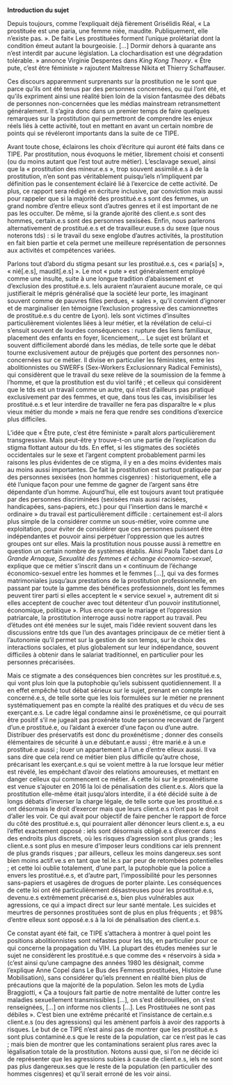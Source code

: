 **Introduction du sujet**

Depuis toujours, comme l’expliquait déjà fièrement Grisélidis Réal, « La prostituée est une paria, une femme niée, maudite. Publiquement, elle n’existe pas. ». De fait« Les prostituées forment l’unique prolétariat dont la condition émeut autant la bourgeoisie. […] Dormir dehors à quarante ans n’est interdit par aucune législation. La clochardisation est une dégradation tolérable. » annonce Virginie Despentes dans *King Kong Theory*. « Être pute, c’est être féministe » rajoutent Maîtresse Nikita et Thierry Schaffauser.

Ces discours apparemment surprenants sur la prostitution ne le sont que parce qu’ils ont été tenus par des personnes concernées, ou qui l’ont été, et qu’ils expriment ainsi une réalité bien loin de la vision fantasmée des débats de personnes non-concernées que les médias mainstream retransmettent généralement. Il s’agira donc dans un premier temps de faire quelques remarques sur la prostitution qui permettront de comprendre les enjeux réels liés à cette activité, tout en mettant en avant un certain nombre de points qui se révéleront importants dans la suite de ce TIPE.

Avant toute chose, éclairons les choix d’écriture qui auront été faits dans ce TIPE. Par prostitution, nous évoquons le métier, librement choisi et consenti (ou du moins autant que l’est tout autre métier). L’esclavage sexuel, ainsi que la « prostitution des mineur.e.s », trop souvent assimilé.e.s à de la prostitution, n’en sont pas véritablement puisqu’iels n’impliquent par définition pas le consentement éclairé lié à l’exercice de cette activité. De plus, ce rapport sera rédigé en écriture inclusive, par conviction mais aussi pour rappeler que si la majorité des prostitué.e.s sont des femmes, un grand nombre d’entre elleux sont d’autres genres et il est important de ne pas les occulter. De même, si la grande ajorité des client.e.s sont des hommes, certain.e.s sont des personnes sexisées. Enfin, nous parlerons alternativement de prostitué.e.s et de travailleur.euse.s du sexe (que nous noterons tds) : si le travail du sexe englobe d’autres activités, la prostitution en fait bien partie et cela permet une meilleure représentation de personnes aux activités et compétences variées.

Parlons tout d’abord du stigma pesant sur les prostitué.e.s, ces « paria[s] », « nié[.e.s], maudit[.e.s] ». Le mot « pute » est généralement employé comme une insulte, suite à une longue tradition d’abaissement et d’exclusion des prostitué.e.s. Iels auraient n’auraient aucune morale, ce qui justifierait le mépris généralisé que la société leur porte, les imaginant souvent comme de pauvres filles perdues, « sales », qu’il convient d’ignorer et de marginaliser (en témoigne l’exclusion progressive des camionnettes de prostitué.e.s du centre de Lyon). Iels sont victimes d’insultes particulièrement violentes liées à leur métier, et la révélation de celui-ci s’ensuit souvent de lourdes conséquences : rupture des liens familiaux, placement des enfants en foyer, licenciement,… Le sujet est brûlant et souvent difficilement abordé dans les médias, de telle sorte que le débat tourne exclusivement autour de préjugés que portent des personnes non-concernées sur ce métier. Il divise en particulier les féministes, entre les abolitionnistes ou SWERFs (Sex-Workers Exclusionnary Radical Feminists), qui considèrent que le travail du sexe relève de la soumission de la femme à l’homme, et que la prostitution est du viol tarifé ; et celleux qui considèrent que le tds est un travail comme un autre, qui n’est d’ailleurs pas pratiqué exclusivement par des femmes, et que, dans tous les cas, invisibiliser les prostitué.e.s et leur interdire de travailler ne fera pas disparaître le « plus vieux métier du monde » mais ne fera que rendre ses conditions d’exercice plus difficiles.

L’idée que « Être pute, c’est être féministe » paraît alors particulièrement transgressive. Mais peut-être y trouve-t-on une partie de l’explication du stigma flottant autour du  tds. En effet, si les stigmates des sociétés occidentales sur le sexe et l’argent comptent probablement parmi les raisons les plus évidentes de ce stigma, il y en a des moins évidentes mais au moins aussi importantes. De fait la prostitution est surtout pratiquée par des personnes sexisées (non hommes cisgenres) : historiquement, elle a été l’unique façon pour une femme de gagner de l’argent sans être dépendante d’un homme. Aujourd’hui, elle est toujours avant tout pratiquée par des personnes discriminées (sexisées mais aussi racisées, handicapées, sans-papiers, etc.) pour qui l’insertion dans le marché « ordinaire » du travail est particulièrement difficile : certainement est-il alors plus simple de la considérer comme un sous-métier, voire comme une exploitation, pour éviter de considérer que ces personnes puissent être indépendantes et pouvoir ainsi perpétuer l’oppression que les autres groupes ont sur elles. Mais la prostitution nous pousse aussi à remettre en question un certain nombre de systèmes établis. Ainsi Paola Tabet dans *La Grande Arnaque, Sexualité des femmes et échange économico-sexuel*, explique que ce métier s’inscrit dans un « continuum de l’échange économico-sexuel entre les hommes et le femmes […], qui va des formes matrimoniales jusqu’aux prestations de la prostitution professionnelle, en passant par toute la gamme des bénéfices professionnels, dont les femmes peuvent tirer parti si elles acceptent le « service sexuel », autrement dit si elles acceptent de coucher avec tout détenteur d’un pouvoir institutionnel, économique, politique ». Plus encore que le mariage et l’oppression patriarcale, la prostitution interroge aussi notre rapport au travail. Peu d’études ont été menées sur le sujet, mais l’idée revient souvent dans les discussions entre tds que l’un des avantages principaux de ce métier tient à l’autonomie qu’il permet sur la gestion de son temps, sur le choix des interactions sociales, et plus globalement sur leur indépendance, souvent difficiles à obtenir dans le salariat traditionnel, en particulier pour les personnes précarisées. 

Mais ce stigmate a des conséquences bien concrètes sur les prostitué.e.s, qui vont plus loin que la putophobie qu’iels subissent quotidiennement. Il a en effet empêché tout débat sérieux sur le sujet, prenant en compte les concerné.e.s, de telle sorte que les lois formulées sur le métier ne prennent systématiquement pas en compte la réalité des pratiques et du vécu de ses exerçant.e.s.  Le cadre légal condamne ainsi le proxénétisme, ce qui pourrait être positif s’il ne jugeait pas proxénète toute personne recevant de l’argent d’un.e prostitué.e, ou l’aidant à exercer d’une façon ou d’une autre. Distribuer des préservatifs est donc du proxénétisme ; donner des conseils élémentaires de sécurité à un.e débutant.e aussi ; être marié.e à un.e prostitué.e aussi ; louer un appartement à l’un.e d’entre elleux aussi. Il va sans dire que cela rend ce métier bien plus difficile qu’autre chose, précarisant les exerçant.e.s qui se voient mettre à la rue lorsque leur métier est révélé, les empêchant d’avoir des relations amoureuses, et mettant en danger celleux qui commencent ce métier. À cette loi sur le proxénétisme est venue s’ajouter en 2016 la loi de pénalisation des client.e.s. Alors que la prostitution elle-même était jusqu’alors interdite, il a été décidé suite à de longs débats d’inverser la charge légale, de telle sorte que les prostitué.e.s ont désormais le droit d’exercer mais que leurs client.e.s n’ont pas le droit d’aller les voir. Ce qui avait pour objectif de faire pencher le rapport de force du côté des prostitué.e.s, qui pourraient aller dénoncer leurs client.e.s, a eu l’effet exactement opposé : iels sont désormais obligé.e.s d’exercer dans des endroits plus discrets, où les risques d’agression sont plus grands ; les client.e.s sont plus en mesure d’imposer leurs conditions car iels prennent de plus grands risques ; par ailleurs, celleux les moins dangereux.ses sont bien moins actif.ve.s en tant que tel.le.s par peur de retombées potentielles ; et cette loi oublie totalement, d’une part, la putophobie que la police a envers les prostitué.e.s, et d’autre part, l’impossibilité pour les personnes sans-papiers et usagères de drogues de porter plainte. Les conséquences de cette loi ont été particulièrement désastreuses pour les prostitué.e.s, devenu.e.s extrêmement précarisé.e.s,  bien plus vulnérables aux agressions, ce qui a impact direct sur leur santé mentale. Les suicides et meurtres de personnes prostituées sont de plus en plus fréquents ; et 98% d’entre elleux sont opposé.e.s à la loi de pénalisation des client.e.s.

Ce constat ayant été fait, ce TIPE s’attachera à montrer à quel point les positions abolitionnistes sont néfastes pour les tds, en particulier pour ce qui concerne la propagation du VIH. La plupart des études menées sur le sujet ne considèrent les prostitué.e.s que comme des « réservoirs à sida » (c’est ainsi qu’une campagne des années 1980 les désignait, comme l’explique Anne Copel dans Le Bus des Femmes prostituées, Histoire d’une Mobilisation), sans considérer qu’iels prennent en réalité bien plus de précautions que la majorité de la population. Selon les mots de Lydia Braggiotti, « Ça a toujours fait partie de notre mentalité de lutter contre les maladies sexuellement transmissibles […], on s’est débrouillées, on s’est renseignées, […] on informe nos clients […]. Les Prostituées ne sont pas débiles ». C’est bien une extrême précarité et l’insistance de certain.e.s client.e.s (ou des agressions) qui les amènent parfois à avoir des rapports à risques. Le but de ce TIPE n’est ainsi pas de montrer que les prostitué.e.s sont plus
contaminé.e.s que le reste de la population, car ce n’est pas le cas ; mais bien de montrer que les contaminations seraient plus rares avec la légalisation totale de la prostitution. Notons aussi que, si l’on ne décide ici de représenter que les agressions subies à cause de client.e.s, iels ne sont pas plus dangereux.ses que le reste de la population (en particulier des hommes cisgenres) et qu’il serait erroné de les voir ainsi.



